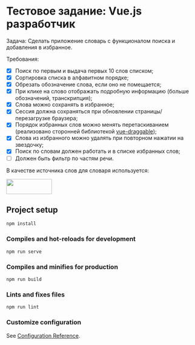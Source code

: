 # Тестовое задание: Vue.js разработчик
Задача: Сделать приложение словарь с функционалом поиска и добавления в избранное.

Требования:

- [x] Поиск по первым и выдача первых 10 слов списком;
- [x] Сортировка списка в алфавитном порядке;
- [x] Обрезать обозначение слова, если оно не помещается;
- [x] При клике на слово отображать подробную информацию (больше обозначений, транскрипция);
- [x] Слова можно сохранять в избранное;
- [x] Сессия должна сохраняться при обновлении страницы/перезагрузке браузера;
- [x] Порядок избранных слов можно менять перетаскиванием (реализовано сторонней библиотекой [vue-draggable](https://github.com/SortableJS/Vue.Draggable));
- [x] Слова из избранного можно удалять при повторном нажатии на звездочку;
- [x] Поиск по словам должен работать и в списке избранных слов;
- [ ] Должен быть фильтр по частям речи.

В качестве источника слов для словаря используется:

[<img src="https://www.datamuse.com/api/datamuse-logo-rgb.png" width="120" height="40">](https://www.datamuse.com/api/)

## Project setup
```
npm install
```

### Compiles and hot-reloads for development
```
npm run serve
```

### Compiles and minifies for production
```
npm run build
```

### Lints and fixes files
```
npm run lint
```

### Customize configuration
See [Configuration Reference](https://cli.vuejs.org/config/).
